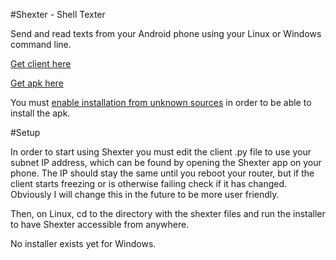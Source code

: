 #Shexter - Shell Texter

Send and read texts from your Android phone using your Linux or Windows command line.

[Get client here](https://raw.githubusercontent.com/tetchel/Shexter/master/shexter_client/shexter.py)

[Get apk here](https://github.com/tetchel/Shexter/raw/master/shexter/app/build/outputs/apk/app-release-unsigned.apk)

You must [enable installation from unknown sources](http://www.androidcentral.com/allow-app-installs-unknown-sources) in order to be able to install the apk.

#Setup

In order to start using Shexter you must edit the client .py file to use your subnet IP address, which can be found by opening the Shexter app on your phone. The IP should stay the same until you reboot your router, but if the client starts freezing or is otherwise failing check if it has changed. Obviously I will change this in the future to be more user friendly.

Then, on Linux, cd to the directory with the shexter files and run the installer to have Shexter accessible from anywhere. 

No installer exists yet for Windows.
